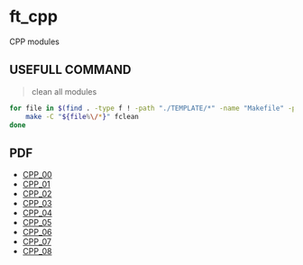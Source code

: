 # ft_cpp

CPP modules

## USEFULL COMMAND

> clean all modules
```bash
for file in $(find . -type f ! -path "./TEMPLATE/*" -name "Makefile" -print | sort); do
	make -C "${file%\/*}" fclean
done
```

## PDF

- [CPP_00](./PDF/CPP00.en.subject.pdf)
- [CPP_01](./PDF/CPP01.en.subject.pdf)
- [CPP_02](./PDF/CPP02.en.subject.pdf)
- [CPP_03](./PDF/CPP03.en.subject.pdf)
- [CPP_04](./PDF/CPP04.en.subject.pdf)
- [CPP_05](./PDF/CPP05.en.subject.pdf)
- [CPP_06](./PDF/CPP06.en.subject.pdf)
- [CPP_07](./PDF/CPP07.en.subject.pdf)
- [CPP_08](./PDF/CPP08.en.subject.pdf)
